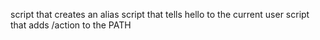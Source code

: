 script that creates an alias
script that tells hello to the current user
script that adds /action to the PATH
